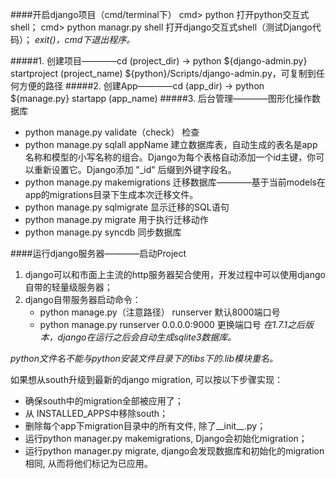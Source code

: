 ####开启django项目（cmd/terminal下）
cmd> python                     打开python交互式shell；
cmd> python managr.py shell     打开django交互式shell（测试Django代码）；
*exit()，cmd下退出程序。*

#####1. 创建项目————cd (project_dir) -> python ${django-admin.py} startproject (project_name)
${python}/Scripts/django-admin.py，可复制到任何方便的路径
#####2. 创建App————cd (app_dir) -> python ${manage.py} startapp (app_name)
#####3. 后台管理————图形化操作数据库
- python manage.py validate（check）  检查
- python manage.py sqlall appName     建立数据库表，自动生成的表名是app名称和模型的小写名称的组合。Django为每个表格自动添加一个id主键，你可以重新设置它。Django添加 "_id" 后缀到外键字段名。
- python manage.py makemigrations      迁移数据库————基于当前models在app的migrations目录下生成本次迁移文件。
- python manage.py sqlmigrate          显示迁移的SQL语句
- python manage.py migrate             用于执行迁移动作
- python manage.py syncdb              同步数据库

####运行django服务器————启动Project
1. django可以和市面上主流的http服务器契合使用，开发过程中可以使用django自带的轻量级服务器；
2. django自带服务器启动命令：
    + python manage.py（注意路径） runserver  默认8000端口号
    + python manage.py runserver 0.0.0.0:9000 更换端口号
*在1.7.1之后版本，django在运行之后会自动生成sqlite3数据库。*

*python文件名不能与python安装文件目录下的libs下的.lib模块重名。*

如果想从south升级到最新的django migration, 可以按以下步骤实现：

- 确保south中的migration全部被应用了；
- 从 INSTALLED_APPS中移除south；
- 删除每个app下migration目录中的所有文件, 除了__init__.py；
- 运行python manager.py makemigrations, Django会初始化migration；
- 运行python manager.py migrate, django会发现数据库和初始化的migration相同, 从而将他们标记为已应用。